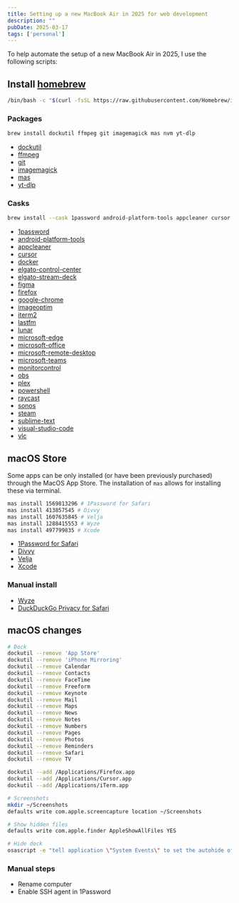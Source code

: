 ```yaml
---
title: Setting up a new MacBook Air in 2025 for web development
description: ""
pubDate: 2025-03-17
tags: ['personal']
---
```


To help automate the setup of a new MacBook Air in 2025, I use the following scripts:

## Install [homebrew](https://brew.sh/)

```bash
/bin/bash -c "$(curl -fsSL https://raw.githubusercontent.com/Homebrew/install/HEAD/install.sh)"
```

### Packages

```bash
brew install dockutil ffmpeg git imagemagick mas nvm yt-dlp
```

- [dockutil](https://formulae.brew.sh/formula/dockutil)
- [ffmpeg](https://formulae.brew.sh/formula/ffmpeg)
- [git](https://formulae.brew.sh/formula/git)
- [imagemagick](https://formulae.brew.sh/formula/imagemagick)
- [mas](https://formulae.brew.sh/formula/mas)
- [yt-dlp](https://formulae.brew.sh/formula/yt-dlp)

### Casks

```bash
brew install --cask 1password android-platform-tools appcleaner cursor docker elgato-control-center elgato-stream-deck figma firefox google-chrome imageoptim iterm2 lastfm lunar microsoft-edge microsoft-office microsoft-remote-desktop microsoft-teams monitorcontrol obs plex powershell raycast sonos steam sublime-text visual-studio-code vlc
```

- [1password](https://formulae.brew.sh/cask/1password)
- [android-platform-tools](https://formulae.brew.sh/cask/android-platform-tools)
- [appcleaner](https://formulae.brew.sh/cask/appcleaner)
- [cursor](https://formulae.brew.sh/cask/cursor)
- [docker](https://formulae.brew.sh/cask/docker)
- [elgato-control-center](https://formulae.brew.sh/cask/elgato-control-center)
- [elgato-stream-deck](https://formulae.brew.sh/cask/elgato-stream-deck)
- [figma](https://formulae.brew.sh/cask/figma)
- [firefox](https://formulae.brew.sh/cask/firefox)
- [google-chrome](https://formulae.brew.sh/cask/google-chrome)
- [imageoptim](https://formulae.brew.sh/cask/imageoptim)
- [iterm2](https://formulae.brew.sh/cask/iterm2)
- [lastfm](https://formulae.brew.sh/cask/lastfm)
- [lunar](https://formulae.brew.sh/cask/lunar)
- [microsoft-edge](https://formulae.brew.sh/cask/microsoft-edge)
- [microsoft-office](https://formulae.brew.sh/cask/microsoft-office)
- [microsoft-remote-desktop](https://formulae.brew.sh/cask/microsoft-remote-desktop)
- [microsoft-teams](https://formulae.brew.sh/cask/microsoft-teams)
- [monitorcontrol](https://formulae.brew.sh/cask/monitorcontrol)
- [obs](https://formulae.brew.sh/cask/obs)
- [plex](https://formulae.brew.sh/cask/plex)
- [powershell](https://formulae.brew.sh/cask/powershell)
- [raycast](https://formulae.brew.sh/cask/raycast)
- [sonos](https://formulae.brew.sh/cask/sonos)
- [steam](https://formulae.brew.sh/cask/steam)
- [sublime-text](https://formulae.brew.sh/cask/sublime-text)
- [visual-studio-code](https://formulae.brew.sh/cask/visual-studio-code)
- [vlc](https://formulae.brew.sh/cask/vlc)

## macOS Store

Some apps can be only installed (or have been previously purchased) through the MacOS App Store. The installation of `mas` allows for installing these via terminal.

```bash
mas install 1569813296 # 1Password for Safari
mas install 413857545 # Divvy
mas install 1607635845 # Velja
mas install 1288415553 # Wyze
mas install 497799835 # Xcode
```

- [1Password for Safari](https://apps.apple.com/ca/app/1password-for-safari/id1569813296)
- [Divvy](https://apps.apple.com/ca/app/divvy-window-manager/id413857545)
- [Velja](https://apps.apple.com/ca/app/velja/id1607635845)
- [Xcode](https://apps.apple.com/ca/app/xcode/id497799835)

### Manual install

- [Wyze](https://apps.apple.com/ca/app/wyze-make-your-home-smarter/id1288415553)
- [DuckDuckGo Privacy for Safari](https://apps.apple.com/ca/app/duckduckgo-privacy-for-safari/id1482920575)

## macOS changes

```bash
# Dock
dockutil --remove 'App Store'
dockutil --remove 'iPhone Mirroring'
dockutil --remove Calendar
dockutil --remove Contacts
dockutil --remove FaceTime
dockutil --remove Freeform
dockutil --remove Keynote
dockutil --remove Mail
dockutil --remove Maps
dockutil --remove News
dockutil --remove Notes
dockutil --remove Numbers
dockutil --remove Pages
dockutil --remove Photos
dockutil --remove Reminders
dockutil --remove Safari
dockutil --remove TV

dockutil --add /Applications/Firefox.app
dockutil --add /Applications/Cursor.app
dockutil --add /Applications/iTerm.app

# Screenshots
mkdir ~/Screenshots
defaults write com.apple.screencapture location ~/Screenshots

# Show hidden files
defaults write com.apple.finder AppleShowAllFiles YES

# Hide dock
osascript -e "tell application \"System Events\" to set the autohide of the dock preferences to true"
```

### Manual steps

- Rename computer
- Enable SSH agent in 1Password